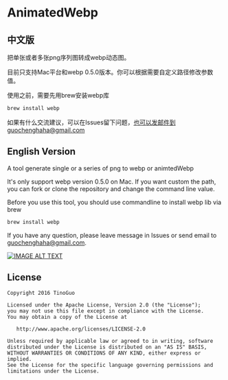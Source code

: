 # AnimatedWebp

## 中文版

把单张或者多张png序列图转成webp动态图。

目前只支持Mac平台和webp 0.5.0版本。你可以根据需要自定义路径修改参数值。

使用之前，需要先用brew安装webp库
```bash
brew install webp
```
如果有什么交流建议，可以在Issues留下问题，也可以发邮件到guochenghaha@gmail.com

## English Version

A tool generate single or a series of png to webp or animtedWebp

It's only support webp version 0.5.0 on Mac. If you want custom the path, you can fork or clone the repository and change the command line value.

Before you use this tool, you should use commandline to install webp lib via brew
```bash
brew install webp
```

If you have any question, please leave message in Issues or send email to guochenghaha@gmail.com.

[![IMAGE ALT TEXT](http://img.youtube.com/vi/_UEmh1qkc3Q/0.jpg)](https://youtu.be/_UEmh1qkc3Q "AnimatedWebp")


License
-------

    Copyright 2016 TinoGuo

    Licensed under the Apache License, Version 2.0 (the "License");
    you may not use this file except in compliance with the License.
    You may obtain a copy of the License at

       http://www.apache.org/licenses/LICENSE-2.0

    Unless required by applicable law or agreed to in writing, software
    distributed under the License is distributed on an "AS IS" BASIS,
    WITHOUT WARRANTIES OR CONDITIONS OF ANY KIND, either express or implied.
    See the License for the specific language governing permissions and
    limitations under the License.
